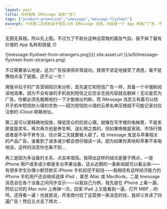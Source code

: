 ```yaml
---
layout: post
title: 也开始有 IMessage 消息广告了
tags: ["product-promotion","imessage","message-flysheet"]
excerpt: 今天第二次收到自于陌生人的 IMessage 消息，内容是一个 App 地推广广告。不过相比第一次的小额无抵押借贷广告而言，至少不是那么地无厘头，也让我能有兴趣连一下其中的链接。发散想到一些与产品推广相关的东西，记录下来。
---
```


无图无真相，所以先上图。不过为了不助长这种运营商的嚣张气焰，我干掉了最有价值的 App 名称和链接 :D

![imessage-flysheet-from-strangers.png]({{ site.asset.url }}/a/6/imessage-flysheet-from-strangers.png)

不过需要承认地是，这次广告投递得非常成功，我很不坚定地接受了诱惑，毫不犹豫地点击了链接。还不止一次！

<!--{{ site.title }}-->

用我半拉子的广告营销知识来分析，首先是它和短信广告一样，具备一个半强制阅读地效果。因为不会有谁的手机收到短信之后完全无视内容就会删掉！无论是否为广告，你都必须先粗略地扫一下才能做出判断。而 IMessage 消息又有着可以绕开手机中短信防火墙的优势——因为短信防火墙的云黑名单压根就不可能记录对应注册的 iCloud 邮箱地址。

第二是可以更精确地投放，降低受众的抗拒心理。就像在写字楼的电梯里，不是卖房就是卖车，再次再次也是养生啊、送礼啊之类的。但如果唤做是家政、市场行情或者是不孕不育专治，估计第二天就要被人砸了。给 Imessage 发送与苹果相关的产品广告，谁看到了或多或少都会想仔细读一读。因为如果你真地和苹果不来电地话，这样的消息你也看不到…

再三是因为多设备的关系，点击率很高。我得出这样的结论是基于两点，一是 iPhone 用户或多或少都是多台苹果设备，这从近期的一条新闻就可以看出来——有很多学生办理小额贷款买 iPhone 手机却还不起钱——我相信有这样经济能力的 iPhone 手机用户还会继续选择 iPad ，甚至 iMac 或 MacBook。二是 Imessage 消息会在各个设备之间同步显示——以我自己为例，我先是在 iPhone 上看一遍，然后公司的 Mac mini 上再弹一次，回家 iPad 上又能看到一遍，打开 MBP …哟呵，还得看一遍！也就是说，开发商付给了运营商一条消息的钱，我却义务读了四遍广告！然后又点击了两次…

